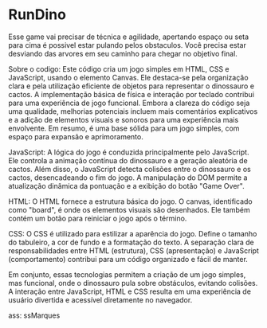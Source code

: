 # RunDino
Esse game vai precisar de técnica e agilidade, apertando espaço ou seta para cima é possivel estar pulando pelos obstaculos.
Você precisa estar desviando das arvores em seu caminho para chegar no objetivo final.


Sobre o codigo:
Este código cria um jogo simples em HTML, CSS e JavaScript, usando o elemento Canvas. Ele destaca-se pela organização clara e pela utilização eficiente de objetos para representar o dinossauro e cactos. A implementação básica de física e interação por teclado contribui para uma experiência de jogo funcional. Embora a clareza do código seja uma qualidade, melhorias potenciais incluem mais comentários explicativos e a adição de elementos visuais e sonoros para uma experiência mais envolvente. Em resumo, é uma base sólida para um jogo simples, com espaço para expansão e aprimoramento.

JavaScript:
A lógica do jogo é conduzida principalmente pelo JavaScript. Ele controla a animação contínua do dinossauro e a geração aleatória de cactos. Além disso, o JavaScript detecta colisões entre o dinossauro e os cactos, desencadeando o fim do jogo. A manipulação do DOM permite a atualização dinâmica da pontuação e a exibição do botão "Game Over".

HTML:
O HTML fornece a estrutura básica do jogo. O canvas, identificado como "board", é onde os elementos visuais são desenhados. Ele também contém um botão para reiniciar o jogo após o término.

CSS:
O CSS é utilizado para estilizar a aparência do jogo. Define o tamanho do tabuleiro, a cor de fundo e a formatação do texto. A separação clara de responsabilidades entre HTML (estrutura), CSS (apresentação) e JavaScript (comportamento) contribui para um código organizado e fácil de manter.

Em conjunto, essas tecnologias permitem a criação de um jogo simples, mas funcional, onde o dinossauro pula sobre obstáculos, evitando colisões. A interação entre JavaScript, HTML e CSS resulta em uma experiência de usuário divertida e acessível diretamente no navegador.

ass: ssMarques
